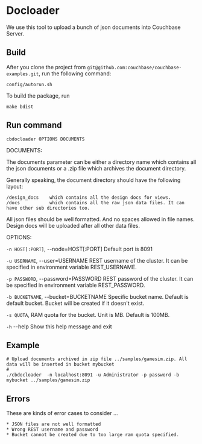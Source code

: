 Docloader
=============

We use this tool to upload a bunch of json documents into Couchbase Server. 

Build
-------

After you clone the project from `git@github.com:couchbase/couchbase-examples.git`, run the following command:

    config/autorun.sh

To build the package, run

    make bdist

Run command
------------

    cbdocloader OPTIONS DOCUMENTS

DOCUMENTS:

The documents parameter can be either a directory name which contains all the json documents or a .zip file which archives
the document directory. 

Generally speaking, the document directory should have the following layout:
    
    /design_docs    which contains all the design docs for views.
    /docs           which contains all the raw json data files. It can have other sub directories too.

All json files should be well formatted. And no spaces allowed in file names. Design docs will be uploaded after all other data files.

OPTIONS:

  `-n HOST[:PORT]`, --node=HOST[:PORT] Default port is 8091

  `-u USERNAME`, --user=USERNAME       REST username of the cluster. It can be specified in environment variable REST_USERNAME.

  `-p PASSWORD`, --password=PASSWORD   REST password of the cluster. It can be specified in environment variable REST_PASSWORD.

  `-b BUCKETNAME`, --bucket=BUCKETNAME Specific bucket name. Default is default bucket. Bucket will be created if it doesn't exist.

  `-s QUOTA`,                          RAM quota for the bucket. Unit is MB. Default is 100MB.

  `-h` --help                          Show this help message and exit

Example
-------

    # Upload documents archived in zip file ../samples/gamesim.zip. All data will be inserted in bucket mybucket
    #
    ./cbdocloader  -n localhost:8091 -u Administrator -p password -b mybucket ../samples/gamesim.zip

Errors
------

These are kinds of error cases to consider ...

    * JSON files are not well formatted
    * Wrong REST username and password
    * Bucket cannot be created due to too large ram quota specified.

